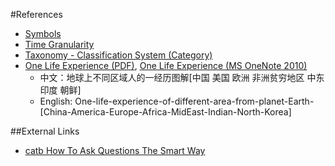 <!DOCTYPE html PUBLIC "-//W3C//DTD XHTML 1.0 Transitional//EN" "http://www.w3.org/TR/xhtml1/DTD/xhtml1-transitional.dtd">
<?xml version="1.0" encoding="utf-8"?>
<html xmlns="http://www.w3.org/1999/xhtml" xml:lang="en" lang="en">
<head><meta charset='utf-8'><meta name="viewport" content="width=device-width, initial-scale=1.0, maximum-scale=1.0">
  <title>References</title>
<link id="MainCSS" type="text/css" rel="stylesheet" href="../static/stylesheets/main.css"/><script type="text/javascript" src=""></script></head><body>



#References

* [Symbols](./symbols.html)
* [Time Granularity](./time-granularity.html)
* [Taxonomy - Classification System (Category)](./taxonomy.html)
* [One Life Experience (PDF)][one-life.pdf], [One Life Experience (MS OneNote 2010)][one-life.one]
  * 中文：地球上不同区域人的一经历图解[中国 美国 欧洲 非洲贫穷地区 中东 印度 朝鲜]
  * English: One-life-experience-of-different-area-from-planet-Earth-[China-America-Europe-Africa-MidEast-Indian-North-Korea]


<!-- Ref -->

[one-life.pdf]: ../un/One-life-experience-of-different-area-from-planet-Earth-(China-America-Europe-Africa-MidEast-Indian-North-Korea).pdf "地球上不同区域人的一经历图解[中国 美国 欧洲 非洲贫穷地区 中东 印度 朝鲜]"
[one-life.one]: ../un/One-life-experience-of-different-area-from-planet-Earth-(China-America-Europe-Africa-MidEast-Indian-North-Korea)-v2010.one "地球上不同区域人的一经历图解[中国 美国 欧洲 非洲贫穷地区 中东 印度 朝鲜]"


##External Links
* [catb How To Ask Questions The Smart Way](http://www.catb.org/esr/faqs/smart-questions.html)

</body></html>